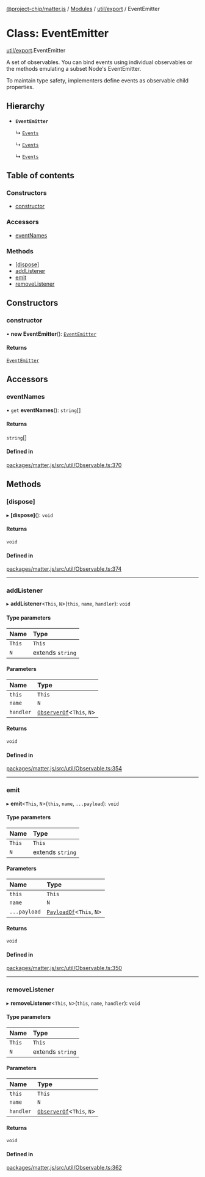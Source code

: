 [@project-chip/matter.js](../README.md) / [Modules](../modules.md) / [util/export](../modules/util_export.md) / EventEmitter

# Class: EventEmitter

[util/export](../modules/util_export.md).EventEmitter

A set of observables.  You can bind events using individual observables or the methods emulating a subset Node's
EventEmitter.

To maintain type safety, implementers define events as observable child properties.

## Hierarchy

- **`EventEmitter`**

  ↳ [`Events`](node_export._internal_.IndexBehavior.Events.md)

  ↳ [`Events`](node_export._internal_.CommissioningBehavior.Events.md)

  ↳ [`Events`](node_export._internal_.SessionsBehavior.Events.md)

## Table of contents

### Constructors

- [constructor](util_export.EventEmitter-1.md#constructor)

### Accessors

- [eventNames](util_export.EventEmitter-1.md#eventnames)

### Methods

- [[dispose]](util_export.EventEmitter-1.md#[dispose])
- [addListener](util_export.EventEmitter-1.md#addlistener)
- [emit](util_export.EventEmitter-1.md#emit)
- [removeListener](util_export.EventEmitter-1.md#removelistener)

## Constructors

### constructor

• **new EventEmitter**(): [`EventEmitter`](util_export.EventEmitter-1.md)

#### Returns

[`EventEmitter`](util_export.EventEmitter-1.md)

## Accessors

### eventNames

• `get` **eventNames**(): `string`[]

#### Returns

`string`[]

#### Defined in

[packages/matter.js/src/util/Observable.ts:370](https://github.com/project-chip/matter.js/blob/0c058ae17fdba4c0b89b8b13c309011d51782299/packages/matter.js/src/util/Observable.ts#L370)

## Methods

### [dispose]

▸ **[dispose]**(): `void`

#### Returns

`void`

#### Defined in

[packages/matter.js/src/util/Observable.ts:374](https://github.com/project-chip/matter.js/blob/0c058ae17fdba4c0b89b8b13c309011d51782299/packages/matter.js/src/util/Observable.ts#L374)

___

### addListener

▸ **addListener**\<`This`, `N`\>(`this`, `name`, `handler`): `void`

#### Type parameters

| Name | Type |
| :------ | :------ |
| `This` | `This` |
| `N` | extends `string` |

#### Parameters

| Name | Type |
| :------ | :------ |
| `this` | `This` |
| `name` | `N` |
| `handler` | [`ObserverOf`](../modules/util_export.EventEmitter.md#observerof)\<`This`, `N`\> |

#### Returns

`void`

#### Defined in

[packages/matter.js/src/util/Observable.ts:354](https://github.com/project-chip/matter.js/blob/0c058ae17fdba4c0b89b8b13c309011d51782299/packages/matter.js/src/util/Observable.ts#L354)

___

### emit

▸ **emit**\<`This`, `N`\>(`this`, `name`, `...payload`): `void`

#### Type parameters

| Name | Type |
| :------ | :------ |
| `This` | `This` |
| `N` | extends `string` |

#### Parameters

| Name | Type |
| :------ | :------ |
| `this` | `This` |
| `name` | `N` |
| `...payload` | [`PayloadOf`](../modules/util_export.EventEmitter.md#payloadof)\<`This`, `N`\> |

#### Returns

`void`

#### Defined in

[packages/matter.js/src/util/Observable.ts:350](https://github.com/project-chip/matter.js/blob/0c058ae17fdba4c0b89b8b13c309011d51782299/packages/matter.js/src/util/Observable.ts#L350)

___

### removeListener

▸ **removeListener**\<`This`, `N`\>(`this`, `name`, `handler`): `void`

#### Type parameters

| Name | Type |
| :------ | :------ |
| `This` | `This` |
| `N` | extends `string` |

#### Parameters

| Name | Type |
| :------ | :------ |
| `this` | `This` |
| `name` | `N` |
| `handler` | [`ObserverOf`](../modules/util_export.EventEmitter.md#observerof)\<`This`, `N`\> |

#### Returns

`void`

#### Defined in

[packages/matter.js/src/util/Observable.ts:362](https://github.com/project-chip/matter.js/blob/0c058ae17fdba4c0b89b8b13c309011d51782299/packages/matter.js/src/util/Observable.ts#L362)
